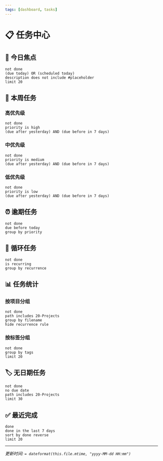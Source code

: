 ```yaml
---
tags: [dashboard, tasks]
---
```


# 📋 任务中心

## 🎯 今日焦点
```tasks
not done
(due today) OR (scheduled today)
description does not include #placeholder
limit 20
```

## 📅 本周任务
### 高优先级
```tasks
not done
priority is high
(due after yesterday) AND (due before in 7 days)
```

### 中优先级
```tasks
not done
priority is medium
(due after yesterday) AND (due before in 7 days)
```

### 低优先级
```tasks
not done
priority is low
(due after yesterday) AND (due before in 7 days)
```

## ⏰ 逾期任务
```tasks
not done
due before today
group by priority
```

## 🔄 循环任务
```tasks
not done
is recurring
group by recurrence
```

## 📊 任务统计
### 按项目分组
```tasks
not done
path includes 20-Projects
group by filename
hide recurrence rule
```

### 按标签分组
```tasks
not done
group by tags
limit 20
```

## 🏷️ 无日期任务
```tasks
not done
no due date
path includes 20-Projects
limit 30
```

## ✅ 最近完成
```tasks
done
done in the last 7 days
sort by done reverse
limit 20
```

---
*更新时间: `= dateformat(this.file.mtime, "yyyy-MM-dd HH:mm")`*